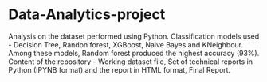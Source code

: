 # Data-Analytics-project
Analysis on the dataset performed using Python. Classification models used - Decision Tree, Randon forest, XGBoost, Naive Bayes and KNeighbour. Among these models, Random forest produced the highest accuracy (93%).
Content of the repository - Working dataset file, Set of technical reports in Python (IPYNB format) and the report in HTML format, Final Report.
